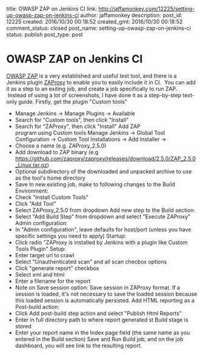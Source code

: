 title: OWASP ZAP on Jenkins CI
link: http://jaffamonkey.com/12225/setting-up-owasp-zap-on-jenkins-ci
author: jaffamonkey
description: 
post_id: 12225
created: 2016/10/30 00:18:52
created_gmt: 2016/10/30 00:18:52
comment_status: closed
post_name: setting-up-owasp-zap-on-jenkins-ci
status: publish
post_type: post

# OWASP ZAP on Jenkins CI

[OWASP ZAP](https://www.owasp.org/index.php/OWASP_Zed_Attack_Proxy_Project) is a very established and useful test tool, and there is a Jenkins plugin [ZAProxy](https://wiki.jenkins-ci.org/display/JENKINS/ZAProxy+Plugin) to enable you to easily include it in CI.  You can add it as a step to an exiting job, and create a job specifically to run ZAP.  Instead of using a lot of screenshots, I have done it as a step-by-step text-only guide.  Firstly, get the plugin "Custom tools" 

  * Manage Jenkins -> Manage Plugins -> Available
  * Search for "Custom tools", then click "Install"
  * Search for "ZAProxy", then click "Install"
Add ZAP program using Custom tools Manage Jenkins -> Global Tool Configuration -> Custom Tool Installations -> Add Installer ->
  * Choose a name (e.g. ZAProxy_2.5.0)
  * Add download to ZAP binary (e.g https://github.com/zaproxy/zaproxy/releases/download/2.5.0/ZAP_2.5.0_Linux.tar.gz)
  * Optional subdirectory of the downloaded and unpacked archive to use as the tool's home directory
  * Save
In new.existing job, make to following changes to the Build Environment: 
  * Check "Install Custom Tools"
  * Click "Add Tool"
  * Select ZAProxy_2.5.0 from dropdown
Add new step to the Build section: 
  * Select "Add Build Step" from dropdown and select "Execute ZAProxy"
Admin configuration: 
  * In "Admin configuration", leave defaults for host/port (unless you have specific settings you need to apply)
Startup: 
  * Click radio "ZAProxy is installed by Jenkins with a plugin like Custom Tools Plugin"
Setup: 
  * Enter target url to crawl
  * Select "Unauthenticated scan" and all scan checbox options
  * Click "generate report" checkbox
  * Select xml and html
  * Enter a filename for the report
  * Note on Save session option: Save session in ZAProxy format. If a session is loaded, it's not necessary to save the loaded session because this loaded session is automatically persisted.
Add HTML reporting as a Post-build action: 
  * Click Add post-build step action and select "Publish Html Reports"
  * Enter in full directory path to where report generated st Build stage is stored
  * Enter your report name in the Index page field (the same name as you entered in the Build section)
Save and Run Build job, and on the job dashboard, you will see link to the resulting report.